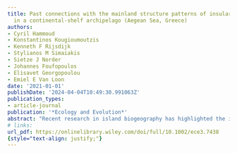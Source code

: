 ```yaml
---
title: Past connections with the mainland structure patterns of insular species richness
  in a continental-shelf archipelago (Aegean Sea, Greece)
authors:
- Cyril Hammoud
- Konstantinos Kougioumoutzis
- Kenneth F Rijsdijk
- Stylianos M Simaiakis
- Sietze J Norder
- Johannes Foufopoulos
- Elisavet Georgopoulou
- Emiel E Van Loon
date: '2021-01-01'
publishDate: '2024-04-04T10:49:30.991063Z'
publication_types:
- article-journal
publication: '*Ecology and Evolution*'
abstract: "Recent research in island biogeography has highlighted the important role of late Quaternary sea-level fluctuations in shaping biogeographic patterns in insular systems but focused on oceanic systems. Through this study, we aim investigate how late Quaternary sea-level fluctuations shaped species richness patterns in continental-shelf island systems. Focusing on the Aegean archipelago, we first compiled maps of the area's geography using published data, under three sea-level stands: (a) current; (b) median sea-level over the last nine glacial–interglacial cycles (MSL); and (c) Last Glacial Maximum (LGM). We gathered taxon–island occurrences for multiple chorotypes of angiosperms, butterflies, centipedes, and reptiles. We investigated the impact of present-day and past geographic settings on chorological groups by analyzing island species–area relationships (ISARs) and using generalized linear mixed models (GLMMs) selection based on multiple metrics of goodness of fit. Our results confirm that the Aegean's geography has changed dramatically since the LGM, whereas the MSL only modestly differs from the present configuration. Apart for centipedes, paleogeographic changes affected both native and endemic species diversity through altering connections between land-bridge islands and the mainland. On land-bridge islands, we detected over-representation of native species and under-representation of endemics. Unlike oceanic islands, sea-level-driven increase of isolation and area contraction did not strongly shape patterns of species richness. Furthermore, the LGM configurations rather than the MSL configuration shaped patterns of endemic species richness. This suggests that even short episodes of increased connectivity with continental populations are sufficient to counteract the genetic differentiation of insular populations. On the other hand, the over-representation of native nonendemic species on land-bridge islands reflected MSL rather than LGM mainland connections. Our study shows that in terms of processes affecting species richness patterns, continental archipelagos differ fundamentally from oceanic systems because episodic connections with the mainland have profound effects on the biota of land-bridge islands."
# links:
url_pdf: https://onlinelibrary.wiley.com/doi/full/10.1002/ece3.7438
{style="text-align: justify;"}
---
```


